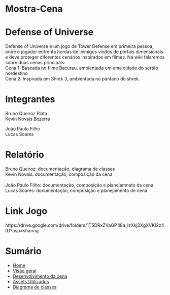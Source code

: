 # Mostra-Cena

<h1>Defense of Universe</h1>
<p>
 Defense of Universe é um jogo de Tower Defense em primeira pessoa, onde o jogador enfrenta hordas de inimigos vindos de portais dimensionais e deve proteger diferentes cenários inspirados em filmes. Na wiki falaremos sobre duas cenas principais: <br>
  Cena 1: Baseada no filme Bacurau, ambientada em uma cidade do sertão nordestino <br>
  Cena 2: Inspirada em Shrek 3, ambientada no pântano do shrek.
</p>

<h1>Integrantes</h1>
<p>
  Bruno Queiroz Plata <br>
  Kevin Novais Bezerra <br>
  
  João Paulo Filho <br>
  Lucas Soares <br>
</p>

<h1>Relatório</h1>
Bruno Queiroz: documentação, diagrama de classes
<br>
Kevin Novais: documentação, composição da cena
<br>
<br>
João Paulo Filho: documentação, composição e planejamneto da cena
<br>
Lucas Soares: documentação, composição e planejamento de cena

<h1>Link Jogo</h1>
https://drive.google.com/drive/folders/1T5DRxZVaGP1I8a_lzXkj2XgXVKI2z4tU?usp=sharing

<h1>Sumário</h1>

- [Home](https://github.com/Bruno616/Mostra-Cena/wiki)
- [Visão geral](https://github.com/Bruno616/Mostra-Cena/wiki/1.-Vis%C3%A3o-geral)
- [Desenvolvimento da cena](https://github.com/Bruno616/Mostra-Cena/wiki/2.-Desenvolvimento-da-cena)
- [Assets Utilizados](https://github.com/Bruno616/Mostra-Cena/wiki/3.-Assets-Utilizados)
- [Diagrama de classes](https://github.com/Bruno616/Mostra-Cena/wiki/4.-Diagrama-de-classes)
